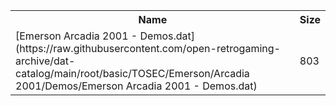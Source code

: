 <table>
<tr><th>Name</th><th>Size</th></tr>
<tr><td>[Emerson Arcadia 2001 - Demos.dat](https://raw.githubusercontent.com/open-retrogaming-archive/dat-catalog/main/root/basic/TOSEC/Emerson/Arcadia 2001/Demos/Emerson Arcadia 2001 - Demos.dat)</td><td>803</td></tr>
</table>
